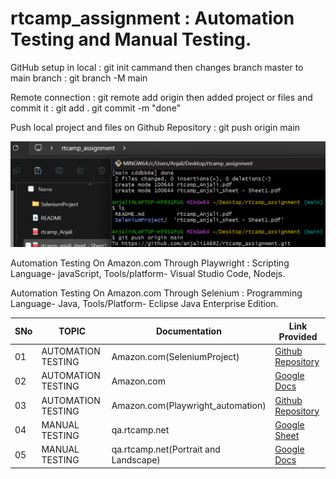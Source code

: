 # rtcamp_assignment : Automation Testing and Manual Testing.

GitHub setup in local : git init cammand
then changes branch master to main branch : git branch -M main

Remote connection : git remote add origin <Repository Link>
then added project or files and commit it : git add .
git commit -m "done"

Push local project and files on Github Repository : git push origin main

<img src = "https://github.com/anjali14692/rtcamp_assignment/blob/main/Screenshot%202024-02-09%20180629.png" alt="local">

Automation Testing On Amazon.com Through Playwright : Scripting Language- javaScript, Tools/platform- Visual Studio Code, Nodejs.


Automation Testing On Amazon.com Through Selenium : Programming Language- Java, Tools/Platform- Eclipse Java Enterprise Edition.

|SNo| TOPIC | Documentation | Link Provided |
|-|-|-|-|
|01| AUTOMATION TESTING | Amazon.com(SeleniumProject) | [Github Repository](https://github.com/anjali14692/rtcamp_assignment/blob/main/SeleniumProject/src/test/java/AmazonSelenium/LaunchBrowser.java)
|02| AUTOMATION TESTING | Amazon.com | [Google Docs](https://docs.google.com/document/d/1CHqSXk7N_p8c1dnKGCGDdt2mbnc4Imjm9l03xSQ4fxw/edit?usp=sharing)
|03| AUTOMATION TESTING | Amazon.com(Playwright_automation) | [Github Repository](https://github.com/anjali14692/rtcamp_assignment/blob/main/Playwright_automation/tests/amazon_test.spec.js)
|04| MANUAL TESTING | qa.rtcamp.net | [Google Sheet](https://docs.google.com/spreadsheets/d/19jEmFHDjahqg8WDb1nyR-2jSa6hoXjwMQMmYqmrRzUE/edit?usp=sharing)
|05| MANUAL TESTING | qa.rtcamp.net(Portrait and Landscape) | [Google Docs](https://docs.google.com/document/d/1CHqSXk7N_p8c1dnKGCGDdt2mbnc4Imjm9l03xSQ4fxw/edit?usp=sharing)

